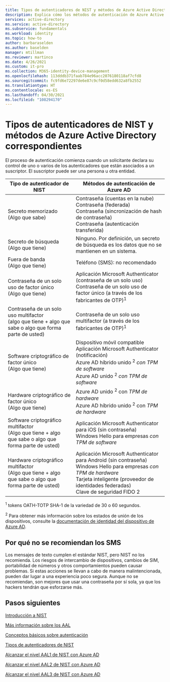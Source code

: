 ```yaml
---
title: Tipos de autenticadores de NIST y métodos de Azure Active Directory correspondientes
description: Explica cómo los métodos de autenticación de Azure Active Directory se alinean con los tipos de autenticadores de NIST.
services: active-directory
ms.service: active-directory
ms.subservice: fundamentals
ms.workload: identity
ms.topic: how-to
author: barbaraselden
ms.author: baselden
manager: mtillman
ms.reviewer: martinco
ms.date: 4/26/2021
ms.custom: it-pro
ms.collection: M365-identity-device-management
ms.openlocfilehash: 113dddb371faab784e96acc2076180118af7cfd8
ms.sourcegitcommit: fc9fd6e72297de6e87c9cf0d58edd632a8fb2552
ms.translationtype: HT
ms.contentlocale: es-ES
ms.lasthandoff: 04/30/2021
ms.locfileid: "108294170"
---
```

# <a name="nist-authenticator-types-and-aligned-azure-active-directory-methods"></a>Tipos de autenticadores de NIST y métodos de Azure Active Directory correspondientes

El proceso de autenticación comienza cuando un solicitante declara su control de uno o varios de los autenticadores que están asociados a un suscriptor. El suscriptor puede ser una persona u otra entidad.

| Tipo de autenticador de NIST| Métodos de autenticación de Azure AD |
| - | - |
|  Secreto memorizado <br> (Algo que sabe)|  Contraseña (cuentas en la nube)  <br>Contraseña (federada)<br> Contraseña (sincronización de hash de contraseña)<br>Contraseña (autenticación transferida) |
|Secreto de búsqueda <br> (Algo que tiene)| Ninguno. Por definición, un secreto de búsqueda es los datos que no se mantienen en un sistema. |
|Fuera de banda <br>(Algo que tiene)| Teléfono (SMS): no recomendado |
| Contraseña de un solo uso de factor único <br>‎(Algo que tiene)| Aplicación Microsoft Authenticator (contraseña de un solo uso)  <br>Contraseña de un solo uso de factor único (a través de los fabricantes de OTP)<sup data-htmlnode="">1</sup> | 
| Contraseña de un solo uso multifactor<br>(algo que tiene + algo que sabe o algo que forma parte de usted)| Contraseña de un solo uso multifactor (a través de los fabricantes de OTP)<sup data-htmlnode="">1</sup>| 
|Software criptográfico de factor único<br>(Algo que tiene)|Dispositivo móvil compatible <br> Aplicación Microsoft Authenticator (notificación) <br> Azure AD híbrido unido <sup data-htmlnode="">2</sup> *con TPM de software*<br> Azure AD unido <sup data-htmlnode="">2</sup> *con TPM de software* |
| Hardware criptográfico de factor único <br>(Algo que tiene) | Azure AD unido <sup data-htmlnode="">2</sup> con *TPM de hardware* <br> Azure AD híbrido unido <sup data-htmlnode="">2</sup> con *TPM de hardware*|
|Software criptográfico multifactor<br>(Algo que tiene + algo que sabe o algo que forma parte de usted) | Aplicación Microsoft Authenticator para iOS (sin contraseña)<br> Windows Hello para empresas *con TPM de software* |
|Hardware criptográfico multifactor <br>(Algo que tiene + algo que sabe o algo que forma parte de usted) |Aplicación Microsoft Authenticator para Android (sin contraseña)<br> Windows Hello para empresas *con TPM de hardware*<br> Tarjeta inteligente (proveedor de identidades federadas) <br> Clave de seguridad FIDO 2 |


<sup data-htmlnode="">1</sup> tokens OATH-TOTP SHA-1 de la variedad de 30 o 60 segundos.

<sup data-htmlnode="">2</sup> Para obtener más información sobre los estados de unión de los dispositivos, consulte la [documentación de identidad del dispositivo de Azure AD](https://docs.microsoft.com/azure/active-directory/devices/). 

## <a name="why-sms-isnt-recommended"></a>Por qué no se recomiendan los SMS 

Los mensajes de texto cumplen el estándar NIST, pero NIST no los recomienda. Los riesgos de intercambio de dispositivos, cambios de SIM, portabilidad de números y otros comportamientos pueden causar problemas. Si estas acciones se llevan a cabo de manera malintencionada, pueden dar lugar a una experiencia poco segura. Aunque no se recomiendan, son mejores que usar una contraseña por sí sola, ya que los hackers tendrán que esforzarse más. 

## <a name="next-steps"></a>Pasos siguientes 

[Introducción a NIST](nist-overview.md)

[Más información sobre los AAL](nist-about-authenticator-assurance-levels.md)

[Conceptos básicos sobre autenticación](nist-authentication-basics.md)

[Tipos de autenticadores de NIST](nist-authenticator-types.md)

[Alcanzar el nivel AAL1 de NIST con Azure AD](nist-authenticator-assurance-level-1.md)

[Alcanzar el nivel AAL2 de NIST con Azure AD](nist-authenticator-assurance-level-2.md)

[Alcanzar el nivel AAL3 de NIST con Azure AD](nist-authenticator-assurance-level-3.md) 
